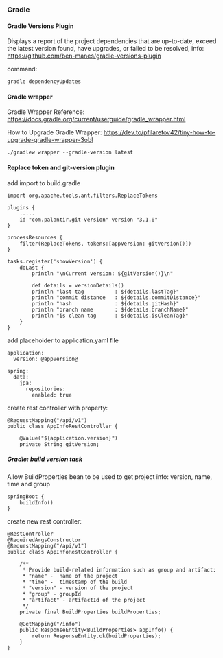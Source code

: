 ### Gradle

#### Gradle Versions Plugin

Displays a report of the project dependencies that are up-to-date, exceed the latest version found, have upgrades, or
failed to be resolved, info: https://github.com/ben-manes/gradle-versions-plugin

command:

```
gradle dependencyUpdates
```

#### Gradle wrapper

Gradle Wrapper Reference:
https://docs.gradle.org/current/userguide/gradle_wrapper.html

How to Upgrade Gradle Wrapper:
https://dev.to/pfilaretov42/tiny-how-to-upgrade-gradle-wrapper-3obl

```
./gradlew wrapper --gradle-version latest
```

#### Replace token and git-version plugin

add import to build.gradle

```
import org.apache.tools.ant.filters.ReplaceTokens

plugins {
    .....
    id "com.palantir.git-version" version "3.1.0"
}

processResources {
    filter(ReplaceTokens, tokens:[appVersion: gitVersion()])
}

tasks.register('showVersion') {
    doLast {
        println "\nCurrent version: ${gitVersion()}\n"

        def details = versionDetails()
        println "last tag          : ${details.lastTag}"
        println "commit distance   : ${details.commitDistance}"
        println "hash              : ${details.gitHash}"
        println "branch name       : ${details.branchName}"
        println "is clean tag      : ${details.isCleanTag}"
    }
}
```

add placeholder to application.yaml file

```
application:
  version: @appVersion@

spring:
  data:
    jpa:
      repositories:
        enabled: true
```

create rest controller with property:

```
@RequestMapping("/api/v1")
public class AppInfoRestController {

    @Value("${application.version}")
    private String gitVersion;
```

##### Gradle: build version task

Allow BuildProperties bean to be used to get project info: version, name, time and group

```
springBoot {
    buildInfo()
}
```

create new rest controller:

```
@RestController
@RequiredArgsConstructor
@RequestMapping("/api/v1")
public class AppInfoRestController {

    /**
     * Provide build-related information such as group and artifact:
     * "name" -  name of the project
     * "time" -  timestamp of the build
     * "version" - version of the project
     * "group" - groupId
     * "artifact" - artifactId of the project
     */
    private final BuildProperties buildProperties;

    @GetMapping("/info")
    public ResponseEntity<BuildProperties> appInfo() {
        return ResponseEntity.ok(buildProperties);
    }
}
```